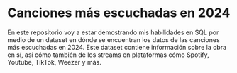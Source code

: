 
# Canciones más escuchadas en 2024

En este repositorio voy a estar demostrando mis habilidades en SQL por medio de un dataset en dónde se encuentran los datos de las canciones más escuchadas en 2024. Este dataset contiene información sobre la obra en sí, así cómo también de los streams en plataformas cómo Spotify, Youtube, TikTok, Weezer y más.